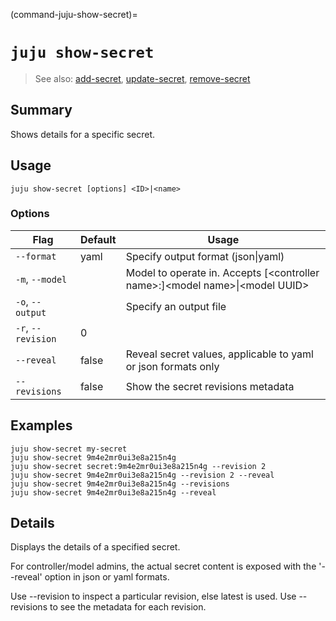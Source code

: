 (command-juju-show-secret)=
# `juju show-secret`
> See also: [add-secret](#add-secret), [update-secret](#update-secret), [remove-secret](#remove-secret)

## Summary
Shows details for a specific secret.

## Usage
```juju show-secret [options] <ID>|<name>```

### Options
| Flag | Default | Usage |
| --- | --- | --- |
| `--format` | yaml | Specify output format (json&#x7c;yaml) |
| `-m`, `--model` |  | Model to operate in. Accepts [&lt;controller name&gt;:]&lt;model name&gt;&#x7c;&lt;model UUID&gt; |
| `-o`, `--output` |  | Specify an output file |
| `-r`, `--revision` | 0 |  |
| `--reveal` | false | Reveal secret values, applicable to yaml or json formats only |
| `--revisions` | false | Show the secret revisions metadata |

## Examples

    juju show-secret my-secret
    juju show-secret 9m4e2mr0ui3e8a215n4g
    juju show-secret secret:9m4e2mr0ui3e8a215n4g --revision 2
    juju show-secret 9m4e2mr0ui3e8a215n4g --revision 2 --reveal
    juju show-secret 9m4e2mr0ui3e8a215n4g --revisions
    juju show-secret 9m4e2mr0ui3e8a215n4g --reveal


## Details

Displays the details of a specified secret.

For controller/model admins, the actual secret content is exposed
with the '--reveal' option in json or yaml formats.

Use --revision to inspect a particular revision, else latest is used.
Use --revisions to see the metadata for each revision.